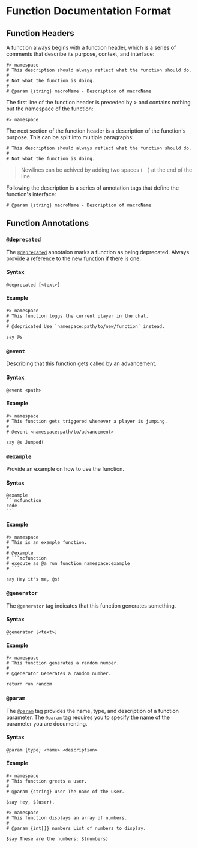 # Function Documentation Format
## Function Headers
A function always begins with a function header, which is a series of comments that describe its purpose, context, and interface:

```mcfunction
#> namespace
# This description should always reflect what the function should do.
#
# Not what the function is doing.
#
# @param {string} macroName - Description of macroName
```

The first line of the function header is preceded by > and contains nothing but the namespace of the function:
```mcfunction
#> namespace
```

The next section of the function header is a description of the function's purpose. This can be split into multiple paragraphs:
```mcfunction
# This description should always reflect what the function should do.
#
# Not what the function is doing.
```
> Newlines can be achived by adding two spaces (`  `) at the end of the line.

Following the description is a series of annotation tags that define the function's interface:

```mcfunction
# @param {string} macroName - Description of macroName
```

## Function Annotations
### `@deprecated`
The [`@deprecated`](#deprecated) annotaion marks a function as being deprecated. Always provide a reference to the new function if there is one.

#### Syntax
```
@deprecated [<text>]
```

#### Example
```mcfunction
#> namespace
# This function loggs the current player in the chat.
#
# @depricated Use `namespace:path/to/new/function` instead.

say @s
```

### `@event`
Describing that this function gets called by an advancement.

#### Syntax
```
@event <path>
```

#### Example
```mcfunction
#> namespace
# This function gets triggered whenever a player is jumping.
#
# @event <namespace:path/to/advancement>

say @s Jumped!
```

### `@example`
Provide an example on how to use the function.

#### Syntax
````
@example
```mcfunction
code
```
````

#### Example
```mcfunction
#> namespace
# This is an example function.
#
# @example
# ```mcfunction
# execute as @a run function namespace:example
# ```

say Hey it's me, @s!
```

### `@generator`
The `@generator` tag indicates that this function generates something.

#### Syntax
```
@generator [<text>]
```

#### Example
```mcfunction
#> namespace
# This function generates a random number.
#
# @generator Generates a random number.

return run random
```

### `@param`
The [`@param`](#param) tag provides the name, type, and description of a function parameter. The [`@param`](#param) tag requires you to specify the name of the parameter you are documenting.

#### Syntax
```
@param {type} <name> <description>
```

#### Example
```mcfunction
#> namespace
# This function greets a user.
#
# @param {string} user The name of the user.

$say Hey, $(user).
```

```mcfunction
#> namespace
# This function displays an array of numbers.
#
# @param {int[]} numbers List of numbers to display.

$say These are the numbers: $(numbers)
```
